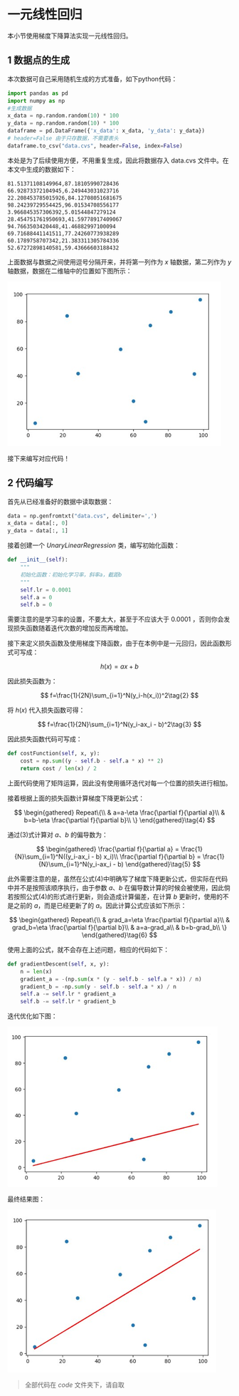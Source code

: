 # 一元线性回归

本小节使用梯度下降算法实现一元线性回归。

## 1 数据点的生成

本次数据可自己采用随机生成的方式准备，如下python代码：

```py
import pandas as pd
import numpy as np
#生成数据
x_data = np.random.random(10) * 100
y_data = np.random.random(10) * 100
dataframe = pd.DataFrame({'x_data': x_data, 'y_data': y_data})
# header=False 由于只存数据，不需要表头
dataframe.to_csv("data.cvs", header=False, index=False)
```

本处是为了后续使用方便，不用重复生成，因此将数据存入 data.cvs 文件中。在本文中生成的数据如下：

```text
81.51371108149964,87.18105990728436
66.92873372104945,6.249443031023716
22.208453785015926,84.12708051681675
98.24239729554425,96.01534708556177
3.966845357306392,5.01544847279124
28.454751761950693,41.59778917409067
94.7663503420448,41.46882997100094
69.71688441141511,77.24260773938289
60.1789758707342,21.383311305784336
52.67272898140581,59.43666603188432
```

上面数据与数据之间使用逗号分隔开来，并将第一列作为 $x$ 轴数据，第二列作为 $y$ 轴数据，数据在二维轴中的位置如下图所示：

![ref](images/一元回归-1.jpg)

接下来编写对应代码！

## 2 代码编写

首先从已经准备好的数据中读取数据：

```py
data = np.genfromtxt("data.cvs", delimiter=',')
x_data = data[:, 0]
y_data = data[:, 1]
```

接着创建一个 $UnaryLinearRegression$ 类，编写初始化函数：

```py
def __init__(self):
    """
    初始化函数：初始化学习率，斜率a，截距b
    """
    self.lr = 0.0001
    self.a = 0
    self.b = 0
```

需要注意的是学习率的设置，不要太大，甚至于不应该大于 $0.0001$ ，否则你会发现损失函数随着迭代次数的增加反而再增加。

接下来定义损失函数及使用梯度下降函数，由于在本例中是一元回归，因此函数形式可写成：

$$
h(x) = ax + b \tag{1}
$$

因此损失函数为：

$$
f=\frac{1}{2N}\sum_{i=1}^N(y_i-h(x_i))^2\tag{2}
$$

将 $h(x)$ 代入损失函数可得：

$$
f=\frac{1}{2N}\sum_{i=1}^N(y_i-ax_i - b)^2\tag{3}
$$

因此损失函数代码可写成：

```py
def costFunction(self, x, y):
    cost = np.sum((y - self.b - self.a * x) ** 2)
    return cost / len(x) / 2
```

上面代码使用了矩阵运算，因此没有使用循环迭代对每一个位置的损失进行相加。

接着根据上面的损失函数计算梯度下降更新公式：

$$
\begin{gathered}
    Repeat\{\\
    & a=a-\eta \frac{\partial f}{\partial a}\\
    & b=b-\eta \frac{\partial f}{\partial b}\\
\}
\end{gathered}\tag{4}
$$

通过(3)式计算对 $a、b$ 的偏导数为：

$$
\begin{gathered}
\frac{\partial f}{\partial a} = \frac{1}{N}\sum_{i=1}^N((y_i-ax_i - b) x_i)\\
\frac{\partial f}{\partial b} = \frac{1}{N}\sum_{i=1}^N(y_i-ax_i - b)
\end{gathered}\tag{5}
$$

此外需要注意的是，虽然在公式(4)中明确写了梯度下降更新公式，但实际在代码中并不是按照该顺序执行，由于参数 $a、b$ 在偏导数计算的时候会被使用，因此倘若按照公式(4)的形式进行更新，则会造成计算偏差，在计算 $b$ 更新时，使用的不是之前的 $a$，而是已经更新了的 $a$。因此计算公式应该如下所示：

$$
\begin{gathered}
    Repeat\{\\
    & grad_a=\eta \frac{\partial f}{\partial a}\\
    & grad_b=\eta \frac{\partial f}{\partial b}\\
    & a=a-grad_a\\
    & b=b-grad_b\\
\}
\end{gathered}\tag{6}
$$

使用上面的公式，就不会存在上述问题，相应的代码如下：

```py
def gradientDescent(self, x, y):
    n = len(x)
    gradient_a = -(np.sum(x * (y - self.b - self.a * x)) / n)
    gradient_b = -np.sum(y - self.b - self.a * x) / n
    self.a -= self.lr * gradient_a
    self.b -= self.lr * gradient_b
```

迭代优化如下图：

![ref](images/一元回归-2.jpg)

最终结果图：

![ref](images/一元回归-3.jpg)

>全部代码在 $code$ 文件夹下，请自取
